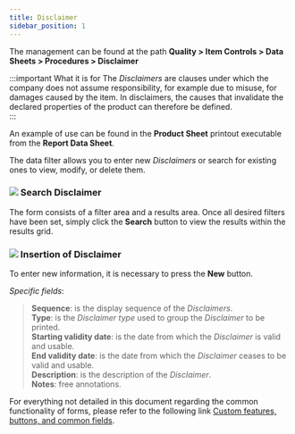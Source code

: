 ```yaml
---
title: Disclaimer 
sidebar_position: 1
---
```


The management can be found at the path **Quality > Item Controls > Data Sheets > Procedures > Disclaimer**

:::important What it is for
The *Disclaimers* are clauses under which the company does not assume responsibility, for example due to misuse, for damages caused by the item. 
In disclaimers, the causes that invalidate the declared properties of the product can therefore be defined.   
:::

An example of use can be found in the **Product Sheet** printout executable from the **Report Data Sheet**.

The data filter allows you to enter new *Disclaimers* or search for existing ones to view, modify, or delete them.

### ![](/img/neutral/common/search.png) Search Disclaimer 

The form consists of a filter area and a results area. Once all desired filters have been set, simply click the **Search** button to view the results within the results grid.

### ![](/img/neutral/common/new.png) Insertion of Disclaimer 

To enter new information, it is necessary to press the **New** button.

*Specific fields*:

> **Sequence**: is the display sequence of the *Disclaimers*.   
> **Type**: is the *Disclaimer type* used to group the *Disclaimer* to be printed.   
> **Starting validity date**: is the date from which the *Disclaimer* is valid and usable.   
> **End validity date**: is the date from which the *Disclaimer* ceases to be valid and usable.   
> **Description**: is the description of the *Disclaimer*.   
> **Notes**: free annotations.   

For everything not detailed in this document regarding the common functionality of forms, please refer to the following link [Custom features, buttons, and common fields](/docs/guide/common).